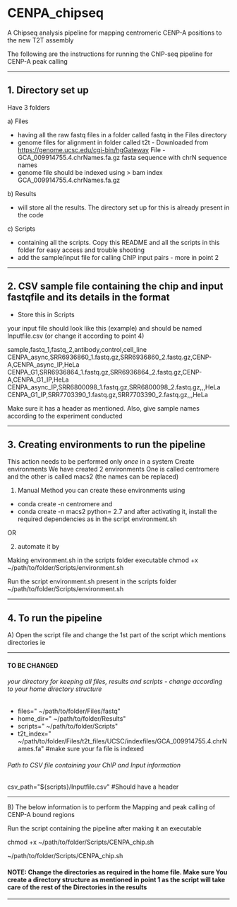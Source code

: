 # CENPA_chipseq
A Chipseq analysis pipeline for mapping centromeric CENP-A positions to the new T2T assembly

The following are the instructions for running the ChIP-seq pipeline for CENP-A peak calling

----------------------------------------------------------------------------------------------------------------
## 1. Directory set up
Have 3 folders

a) Files 
- having all the raw fastq files in a folder called fastq in the Files directory
- genome files for alignment in folder called t2t - Downloaded from https://genome.ucsc.edu/cgi-bin/hgGateway File - GCA_009914755.4.chrNames.fa.gz fasta sequence with chrN sequence names
- genome file should be indexed using > bam index GCA_009914755.4.chrNames.fa.gz

b) Results 
- will store all the results. The directory set up for this is already present in the code

c) Scripts
- containing all the scripts. Copy this README and all the scripts in this folder for easy access and trouble shooting
- add the sample/input file for calling ChIP input pairs - more in point 2

----------------------------------------------------------------------------------------------------------------
## 2. CSV sample file containing the chip and input fastqfile and its details in the format
* Store this in Scripts

your input file should look like this (example) and should be named Inputfile.csv (or change it according to point 4)

sample,fastq_1,fastq_2,antibody,control,cell_line
CENPA_async,SRR6936860_1.fastq.gz,SRR6936860_2.fastq.gz,CENP-A,CENPA_async_IP,HeLa
CENPA_G1,SRR6936864_1.fastq.gz,SRR6936864_2.fastq.gz,CENP-A,CENPA_G1_IP,HeLa
CENPA_async_IP,SRR6800098_1.fastq.gz,SRR6800098_2.fastq.gz,,,HeLa
CENPA_G1_IP,SRR7703390_1.fastq.gz,SRR7703390_2.fastq.gz,,,HeLa

Make sure it has a header as mentioned. Also, give sample names according to the experiment conducted

----------------------------------------------------------------------------------------------------------------
## 3. Creating environments to run the pipeline
This action needs to be performed only *once* in a system
Create environments
We have created 2 environments
One is called centromere and the other is called macs2 (the names can be replaced)
     
1. Manual Method
you can create these environments using
- conda create -n centromere
and
- conda create -n macs2 python= 2.7
and after activating it, install the required dependencies as in the script environment.sh
     
OR 
     
2. automate it by
       
Making environment.sh in the scripts folder executable
    chmod +x ~/path/to/folder/Scripts/environment.sh
       
Run the script environment.sh present in the scripts folder
    ~/path/to/folder/Scripts/environment.sh

----------------------------------------------------------------------------------------------------------------
## 4. To run the pipeline

A) Open the script file and change the 1st part of the script which mentions directories ie

******
#### TO BE CHANGED

###### your directory for keeping all files, results and scripts - change according to your home directory structure
- files=" ~/path/to/folder/Files/fastq"
- home_dir=" ~/path/to/folder/Results" 
- scripts=" ~/path/to/folder/Scripts"
- t2t_index=" ~/path/to/folder/Files/t2t_files/UCSC/indexfiles/GCA_009914755.4.chrNames.fa" #make sure your fa file is indexed

###### Path to CSV file containing your ChIP and Input information
csv_path="${scripts}/Inputfile.csv" #Should have a header

******

B) The below information is to perform the Mapping and peak calling of CENP-A bound regions

Run the script containing the pipeline after making it an executable

chmod +x ~/path/to/folder/Scripts/CENPA_chip.sh

~/path/to/folder/Scripts/CENPA_chip.sh

#### NOTE: Change the directories as required in the home file. Make sure You create a directory structure as mentioned in point 1 as the script will take care of the rest of the Directories in the results

----------------------------------------------------------------------------------------------------------------
       
         







